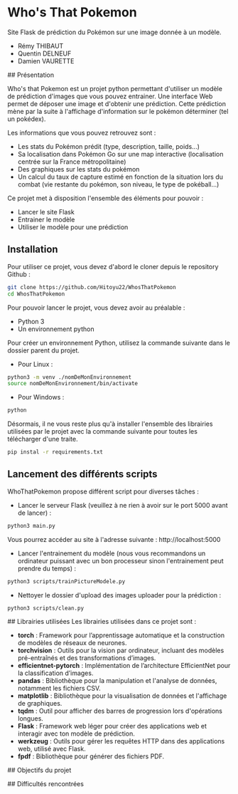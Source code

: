 # Who's That Pokemon

Site Flask de prédiction du Pokémon sur une image donnée à un modèle. 

- Rémy THIBAUT
- Quentin DELNEUF
- Damien VAURETTE

## Présentation 

Who's that Pokemon est un projet python permettant d'utiliser un modèle de prédiction d'images que vous pouvez entrainer. Une interface Web permet de déposer une image et d'obtenir une prédiction. Cette prédiction mène par la suite à l'affichage d'information sur le pokémon déterminer (tel un pokédex).

Les informations que vous pouvez retrouvez sont : 
- Les stats du Pokémon prédit (type, description, taille, poids...)
- Sa localisation dans Pokémon Go sur une map interactive (localisation centrée sur la France métropolitaine)
- Des graphiques sur les stats du pokémon
- Un calcul du taux de capture estimé en fonction de la situation lors du combat (vie restante du pokémon, son niveau, le type de pokéball...)

Ce projet met à disposition l'ensemble des éléments pour pouvoir : 
- Lancer le site Flask
- Entrainer le modèle
- Utiliser le modèle pour une prédiction

## Installation 

Pour utiliser ce projet, vous devez d'abord le cloner depuis le repository Github : 

```bash
git clone https://github.com/Hitoyu22/WhosThatPokemon
cd WhosThatPokemon
```

Pour pouvoir lancer le projet, vous devez avoir au préalable : 
- Python 3
- Un environnement python

Pour créer un environnement Python, utilisez la commande suivante dans le dossier parent du projet.

- Pour Linux : 
```bash
python3 -m venv ./nomDeMonEnvironnement
source nomDeMonEnvironnement/bin/activate
```

- Pour Windows :
```bash
python 
```

Désormais, il ne vous reste plus qu'à installer l'ensemble des librairies utilisées par le projet avec la commande suivante pour toutes les télécharger d'une traite. 

```bash
pip instal -r requirements.txt
```

## Lancement des différents scripts

WhoThatPokemon propose différent script pour diverses tâches : 

- Lancer le serveur Flask (veuillez à ne rien à avoir sur le port 5000 avant de lancer) : 
```bash
python3 main.py
```
Vous pourrez accéder au site à l'adresse suivante : http://localhost:5000

- Lancer l'entrainement du modèle (nous vous recommandons un ordinateur puissant avec un bon processeur sinon l'entrainement peut prendre du temps) : 
```bash
python3 scripts/trainPictureModele.py
```

- Nettoyer le dossier d'upload des images uploader pour la prédiction : 
```bash
python3 scripts/clean.py
```

## Librairies utilisées 
Les librairies utilisées dans ce projet sont : 

- **torch** : Framework pour l’apprentissage automatique et la construction de modèles de réseaux de neurones.
- **torchvision** : Outils pour la vision par ordinateur, incluant des modèles pré-entraînés et des transformations d’images.
- **efficientnet-pytorch** : Implémentation de l’architecture EfficientNet pour la classification d’images.
- **pandas** : Bibliothèque pour la manipulation et l'analyse de données, notamment les fichiers CSV.
- **matplotlib** : Bibliothèque pour la visualisation de données et l'affichage de graphiques.
- **tqdm** : Outil pour afficher des barres de progression lors d'opérations longues.
- **Flask** : Framework web léger pour créer des applications web et interagir avec ton modèle de prédiction.
- **werkzeug** : Outils pour gérer les requêtes HTTP dans des applications web, utilisé avec Flask.
- **fpdf** : Bibliothèque pour générer des fichiers PDF.

## Objectifs du projet 

## Difficultés rencontrées
